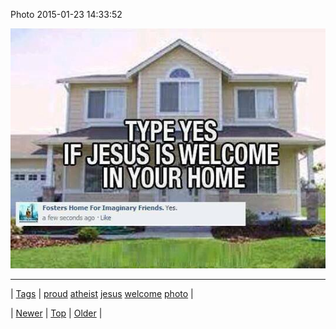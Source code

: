 <!--
title: Photo 2015-01-23 14
date: 2020-06-28T15:27:00.063Z
tags: proud, atheist, jesus, welcome, photo
-->


Photo 2015-01-23 14:33:52

![](108915762924-0.jpg)

<!--BOTTOM-POST-NAVIGATION-->
---

| [Tags](tags.md) | [proud](tag-proud.md) [atheist](tag-atheist.md) [jesus](tag-jesus.md) [welcome](tag-welcome.md) [photo](tag-photo.md) |

| [Newer](108774887404.md) | [Top](index.md) | [Older](108943088904.md) |